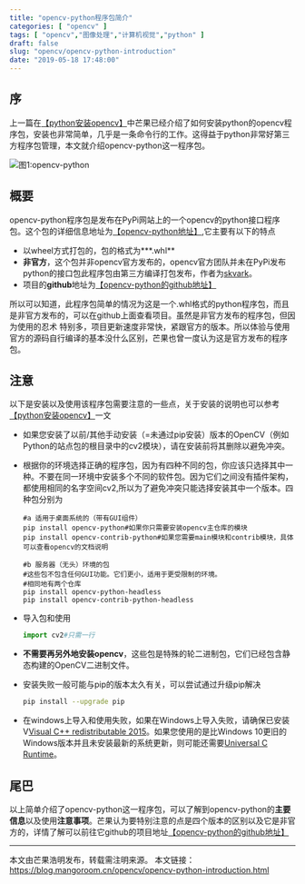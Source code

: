 ```yaml
---
title: "opencv-python程序包简介"
categories: [ "opencv" ]
tags: [ "opencv","图像处理","计算机视觉","python" ]
draft: false
slug: "opencv/opencv-python-introduction"
date: "2019-05-18 17:48:00"
---
```


## 序

上一篇在[【python安装opencv】](https://mangoroom.cn/opencv/python-install-opencv.html)中芒果已经介绍了如何安装python的opencv程序包，安装也非常简单，几乎是一条命令行的工作。这得益于python非常好第三方程序包管理，本文就介绍opencv-python这一程序包。

![图1:opencv-python](https://mangoroom.cn/usr/uploads/2019/05/2904793903.png)
## 概要

opencv-python程序包是发布在PyPi网站上的一个opencv的python接口程序包。这个包的详细信息地址为[【opencv-python地址】](https://pypi.org/project/opencv-python/),它主要有以下的特点

- 以wheel方式打包的，包的格式为***.whl**
- **非官方**，这个包并非opencv官方发布的，opencv官方团队并未在PyPi发布python的接口包此程序包由第三方编译打包发布，作者为[skvark](https://pypi.org/user/skvark/)。
- 项目的**github**地址为[【opencv-python的github地址】](https://github.com/skvark/opencv-python)

所以可以知道，此程序包简单的情况为这是一个.whl格式的python程序包，而且是非官方发布的，可以在github上面查看项目。虽然是非官方发布的程序包，但因为使用的忍术 特别多，项目更新速度非常快，紧跟官方的版本。所以体验与使用官方的源码自行编译的基本没什么区别，芒果也曾一度认为这是官方发布的程序包。

## 注意

以下是安装以及使用该程序包需要注意的一些点，关于安装的说明也可以参考[【python安装opencv】](https://mangoroom.cn/opencv/python-install-opencv.html)一文

- 如果您安装了以前/其他手动安装（=未通过pip安装）版本的OpenCV（例如Python的站点包的根目录中的cv2模块），请在安装前将其删除以避免冲突。

- 根据你的环境选择正确的程序包，因为有四种不同的包，你应该只选择其中一种。不要在同一环境中安装多个不同的软件包。因为它们之间没有插件架构，都使用相同的名字空间cv2,所以为了避免冲突只能选择安装其中一个版本。四种包分别为

  ```
  #a 适用于桌面系统的（带有GUI组件）
  pip install opencv-python#如果你只需要安装opencv主仓库的模块
  pip install opencv-contrib-python#如果您需要main模块和contrib模块，具体可以查看opencv的文档说明
  
  #b 服务器（无头）环境的包
  #这些包不包含任何GUI功能。它们更小，适用于更受限制的环境。
  #相同地有两个仓库
  pip install opencv-python-headless
  pip install opencv-contrib-python-headless
  ```

- 导入包和使用

  ```python
  import cv2#只需一行
  ```

- **不需要再另外地安装opencv**，这些包是特殊的轮二进制包，它们已经包含静态构建的OpenCV二进制文件。

- 安装失败一般可能与pip的版本太久有关，可以尝试通过升级pip解决

  ```bash
  pip install --upgrade pip
  ```

- 在windows上导入和使用失败，如果在Windows上导入失败，请确保已安装V[Visual C++ redistributable 2015](https://www.microsoft.com/en-us/download/details.aspx?id=48145)。如果您使用的是比Windows 10更旧的Windows版本并且未安装最新的系统更新，则可能还需要[Universal C Runtime](https://support.microsoft.com/en-us/help/2999226/update-for-universal-c-runtime-in-windows)。

## 尾巴

以上简单介绍了opencv-python这一程序包，可以了解到opencv-python的**主要信息**以及使用**注意事项**。芒果认为要特别注意的点是四个版本的区别以及它是非官方的，详情了解可以前往它github的项目地址[【opencv-python的github地址】](https://github.com/skvark/opencv-python)

---

本文由芒果浩明发布，转载需注明来源。
本文链接：https://blog.mangoroom.cn/opencv/opencv-python-introduction.html
